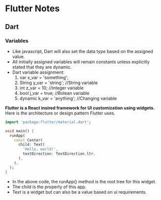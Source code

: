 # Flutter Notes
## Dart
### Variables
* Like javascript, Dart will also set the data type based on the assigned value.
* All initially assigned variables will remain constants unless explicitly stated that they are dynamic.
* Dart variable assignment:
  1. var x_var = 'something';
  2. String y_var = 'string'; //String variable
  3. int z_var = 10; //Integer variable
  4. bool j_var = true; //Bolean variable
  5. dynamic k_var = 'anything'; //Changing variable

**Flutter is a React insired framework for UI customization using widgets.**  
Here is the architecture or design pattern Flutter uses.  
```Dart
import 'package:flutter/material.dart';

void main() {
  runApp(
    const Center(
      child: Text(
        'Hello, world!',
        textDirection: TextDirection.ltr,
      ),
    ),
  );
}
```

* In the above code, the runApp() method is the root tree for this widget.
* The child is the property of this app.
* Text is a widget but can also be a value based on ui requirements.